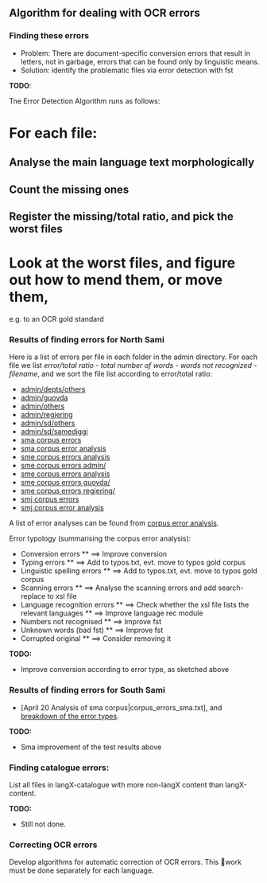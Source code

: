 

## Algorithm for dealing with OCR errors


### Finding these errors


* Problem: There are document-specific conversion errors that result
  in letters, not in garbage, errors that can be found only by linguistic
  means.
* Solution: identify the problematic files via error detection with fst


**TODO**:


Tne Error Detection Algorithm runs as follows:


# For each file:
## Analyse the main language text morphologically
## Count the missing ones
## Register the missing/total ratio, and pick the worst files
# Look at the worst files, and figure out how to mend them, or move them,
 e.g. to an OCR gold standard 

 

 
### Results of finding errors for North Sami


Here is a list of errors per file in each folder in the admin directory. For each file we list *error/total ratio - total number of words - words not recognized - filename*, and we sort the file list according to error/total ratio:
* [admin/depts/others](corpus_errors_admin_depts_others.txt)
* [admin/guovda](corpus_errors_admin_guovda.txt)
* [admin/others](corpus_errors_admin_others.txt)
* [admin/regjering](corpus_errors_admin_regjering.txt)
* [admin/sd/others](corpus_errors_admin_sd_others.txt)
* [admin/sd/samediggi](corpus_errors_admin_sd_samediggi.txt)
* [sma corpus errors](corpus_errors_sma.txt)
* [sma corpus error analysis](corpus_errors_sma_analysis.txt)
* [sme corpus errors analysis](corpus_errors_analysis.txt)
* [sme corpus errors admin/](corpus_errors_sme_admin.txt)
* [sme corpus errors analysis](corpus_errors_sme_analysis.txt)
* [sme corpus errors guovda/](corpus_errors_sme_guovda.txt)
* [sme corpus errors regjering/](corpus_errors_sme_regjering.txt)
* [smj corpus errors](corpus_errors_smj.txt)
* [smj corpus error analysis](corpus_errors_smj_analysis.txt)



 


A list of error analyses can be found from [corpus error analysis](corpus_errors_analysis.txt).


Error typology (summarising the corpus error analysis):


* Conversion errors
** ==> Improve conversion
* Typing errors
** ==> Add to typos.txt, evt. move to typos gold corpus
* Linguistic spelling errors
** ==> Add to typos.txt, evt. move to typos gold corpus
* Scanning errors
** ==> Analyse the scanning errors and add search-replace to xsl file
* Language recognition errors
** ==> Check whether the xsl file lists the relevant languages
** ==> Improve language rec module
* Numbers not recognised
** ==> Improve fst
* Unknown words (bad fst)
** ==> Improve fst
* Corrupted original
** ==> Consider removing it


**TODO:**
* Improve conversion according to error type, as sketched above

 


### Results of finding errors for South Sami


* [April 20 Analysis of sma corpus|corpus_errors_sma.txt], and [breakdown of the error types](corpus_errors_sma_analysis.txt).




**TODO:**
* Sma improvement of the test results above

 
### Finding catalogue errors:


List all files in langX-catalogue with more non-langX content than
langX-content.


**TODO:** 
* Still not done.


### Correcting OCR errors


Develop algorithms for automatic correction of OCR errors. This 
work must be done separately for each language.
